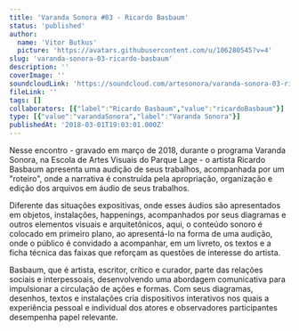 ```yaml
---
title: 'Varanda Sonora #03 - Ricardo Basbaum'
status: 'published'
author:
  name: 'Vitor Butkus'
  picture: 'https://avatars.githubusercontent.com/u/106280545?v=4'
slug: 'varanda-sonora-03-ricardo-basbaum'
description: ''
coverImage: ''
soundcloudLink: 'https://soundcloud.com/artesonora/varanda-sonora-03-ricardo'
fileLink: ''
tags: []
collaborators: [{"label":"Ricardo Basbaum","value":"ricardoBasbaum"}]
type: [{"value":"varandaSonora","label":"Varanda Sonora"}]
publishedAt: '2018-03-01T19:03:01.000Z'
---
```


Nesse encontro - gravado em março de 2018, durante o programa Varanda Sonora, na Escola de Artes Visuais do Parque Lage - o artista Ricardo Basbaum apresenta uma audição de seus trabalhos, acompanhada por um "roteiro", onde a narrativa é construída pela apropriação, organização e edição dos arquivos em áudio de seus trabalhos.

Diferente das situações expositivas, onde esses áudios são apresentados em objetos, instalações, happenings, acompanhados por seus diagramas e outros elementos visuais e arquitetônicos, aqui, o conteúdo sonoro é colocado em primeiro plano, ao apresentá-lo na forma de uma audição, onde o público é convidado a acompanhar, em um livreto, os textos e a ficha técnica das faixas que reforçam as questões de interesse do artista.

Basbaum, que é artista, escritor, crítico e curador, parte das relações sociais e interpessoais, desenvolvendo uma abordagem comunicativa para impulsionar a circulação de ações e formas. Com seus diagramas, desenhos, textos e instalações cria dispositivos interativos nos quais a experiência pessoal e individual dos atores e observadores participantes desempenha papel relevante.